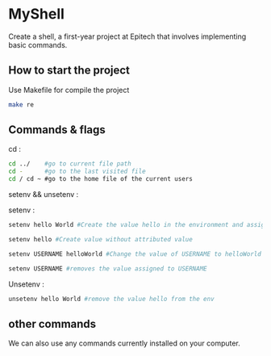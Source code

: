 # MyShell

Create a shell, a first-year project at Epitech that involves implementing basic commands.

## How to start the project

Use Makefile for compile the project

```bash
make re
```

## Commands & flags

cd :

```bash
cd ../    #go to current file path
cd -      #go to the last visited file
cd / cd ~ #go to the home file of the current users

```
setenv && unsetenv :

setenv :

```bash
setenv hello World #Create the value hello in the environment and assign the value world

setenv hello #Create value without attributed value

setenv USERNAME helloWorld #Change the value of USERNAME to helloWorld

setenv USERNAME #removes the value assigned to USERNAME

```

Unsetenv :

```bash
unsetenv hello World #remove the value hello from the env

```

## other commands

We can also use any commands currently installed on your computer.






